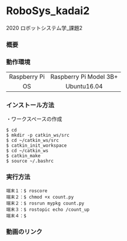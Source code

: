 # RoboSys_kadai2

2020 ロボットシステム学_課題2

### 概要


### 動作環境
|||
|:--:|:--:|
| Raspberry Pi | Raspberry Pi Model 3B+ |
| OS | Ubuntu16.04 |

### インストール方法
・ワークスペースの作成
```
$ cd
$ mkdir -p catkin_ws/src
$ cd ~/catkin_ws/src
$ catkin_init_workspace
$ cd ~/catkin_ws
$ catkin_make
$ source ~/.bashrc
```

### 実行方法

```
端末１：$ roscore
端末２：$ chmod +x count.py
端末２：$ rosrun mypkg count.py
端末３：$ rostopic echo /count_up
端末４：$ 
```



### 動画のリンク
